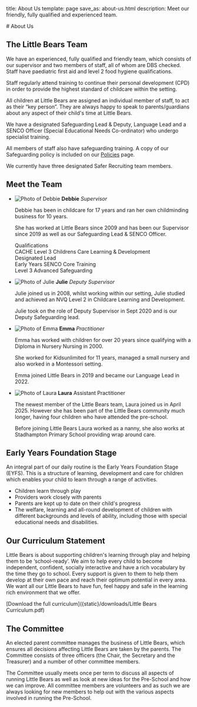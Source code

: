 title: About Us
template: page
save_as: about-us.html
description: Meet our friendly, fully qualified and experienced team.

# About Us

## The Little Bears Team

We have an experienced, fully qualified and friendly team, which consists of our
supervisor and two members of staff, all of whom are DBS checked.  Staff have
paediatric first aid and level 2 food hygiene qualifications.

Staff regularly attend training to continue their personal development (CPD)
in order to provide the highest standard of childcare within the setting.

All children at Little Bears are assigned an individual member of staff, to act
as their &ldquo;key person&rdquo;. They are always happy to speak to
parents/guardians about any aspect of their child's time at Little Bears.

We have a designated Safeguarding Lead &amp; Deputy, Language Lead and a SENCO
Officer (Special Educational Needs Co-ordinator) who undergo specialist
training.

All members of staff also have safeguarding training. A copy of our Safeguarding
policy is included on our [Policies](policies) page.

We currently have three designated Safer Recruiting team members.

## Meet the Team

  * ![Photo of Debbie]({static}/images/photo-debbie.webp)
    **Debbie**
    *Supervisor*

    Debbie has been in childcare for 17 years and ran her own childminding
    business for 10 years. 

    She has worked at Little Bears since 2009 and has been our Supervisor since
    2019 as well as our Safeguarding Lead &amp; SENCO Officer.

    Qualifications<br>
    CACHE Level 3 Childrens Care Learning &amp; Development<br>
    Designated Lead<br>
    Early Years SENCO Core Training<br>
    Level 3 Advanced Safeguarding

  * ![Photo of Julie]({static}/images/photo-julie.webp)
    **Julie**
    *Deputy Supervisor*

    Julie joined us in 2008, whilst working within our setting, Julie
    studied and achieved an NVQ Level 2 in Childcare Learning and
    Development.

    Julie took on the role of Deputy Supervisor in Sept 2020 and is our
    Deputy Safeguarding lead.

  * ![Photo of Emma]({static}/images/photo-emma.webp)
    **Emma**
    *Practitioner*

    Emma has worked with children for over 20 years since qualifying with a
    Diploma in Nursery Nursing in 2000.

    She worked for Kidsunlimited for 11 years, managed a small nursery and also
    worked in a Montessori setting.

    Emma joined Little Bears in 2019 and became our Language Lead in 2022.

  * ![Photo of Laura]({static}/images/photo-laura.webp)
    **Laura**
    Assistant Practitioner

    The newest member of the Little Bears team, Laura joined us in April 2025.
    However she has been part of the Little Bears community much longer, having four
    children who have attended the pre-school. 

    Before joining Little Bears Laura worked as a nanny, she also works at
    Stadhampton Primary School providing wrap around care.


## Early Years Foundation Stage

An integral part of our daily routine is the Early Years Foundation Stage
(EYFS).  This is a structure of learning, development and care for children
which enables your child to learn through a range of activities.

* Children learn through play
* Providers work closely with parents
* Parents are kept up to date on their child's progress
* The welfare, learning and all-round development of children with
  different backgrounds and levels of ability, including those with
  special educational needs and disabilities.


## Our Curriculum Statement

Little Bears is about supporting children's learning through play and helping
them to be &lsquo;school-ready&rsquo;.  We aim to help every child to become
independent, confident, socially interactive and have a rich vocabulary by the
time they go to school. Every support is given to them to help them develop at
their own pace and reach their optimum potential in every area. We want all our
Little Bears to have fun, feel happy and safe in the learning rich environment
that we offer.

[Download the full curriculum]({static}/downloads/Little Bears Curriculum.pdf)


## The Committee

An elected parent committee manages the business of Little Bears, which
ensures all decisions affecting Little Bears are taken by the parents. The
Committee consists of three officers (the Chair, the Secretary and the
Treasurer) and a number of other committee members. 

The Committee usually meets once per term to discuss all aspects of running
Little Bears as well as look at new ideas for the Pre-School and how we can
improve. All committee members are volunteers and as such we are always
looking for new members to help out with the various aspects involved in
running the Pre-School. 
